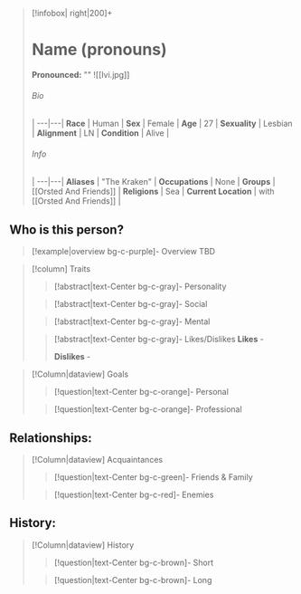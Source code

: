 > [!infobox| right|200]+
> # Name (pronouns)
> **Pronounced:**  ""
> ![[Ivi.jpg]]
> ###### Bio
>  |
> ---|---|
> **Race** | Human |
> **Sex** | Female |
> **Age** | 27 |
> **Sexuality** | Lesbian |
> **Alignment** | LN |
> **Condition** | Alive |
> ###### Info
>  |
> ---|---|
> **Aliases** | "The Kraken" |
> **Occupations** | None |
> **Groups** | [[Orsted And Friends]]  |
> **Religions** | Sea |
> **Current Location** | with [[Orsted And Friends]]  |

## Who is this person?
> [!example|overview bg-c-purple]- Overview 
> TBD


> [!column] Traits
>> [!abstract|text-Center bg-c-gray]- Personality
>>  
>
>
>> [!abstract|text-Center bg-c-gray]- Social
>> 
>
>
>> [!abstract|text-Center bg-c-gray]- Mental
>> 
>
>
>> [!abstract|text-Center bg-c-gray]- Likes/Dislikes
>> **Likes** - 
>>  
>> **Dislikes** - 


> [!Column|dataview] Goals
>> [!question|text-Center bg-c-orange]- Personal
>>  
>
>
>> [!question|text-Center bg-c-orange]- Professional
>>  
>


## Relationships:

> [!Column|dataview] Acquaintances
>> [!question|text-Center bg-c-green]- Friends & Family
>>   
>
>
>> [!question|text-Center bg-c-red]- Enemies
>>   
>

## History:
> [!Column|dataview] History
>> [!question|text-Center bg-c-brown]- Short
>>   
>
>
>> [!question|text-Center bg-c-brown]- Long
>>   
>